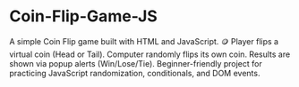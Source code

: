 # Coin-Flip-Game-JS
A simple Coin Flip game built with HTML and JavaScript. 🪙  Player flips a virtual coin (Head or Tail).  Computer randomly flips its own coin.  Results are shown via popup alerts (Win/Lose/Tie).  Beginner-friendly project for practicing JavaScript randomization, conditionals, and DOM events.
